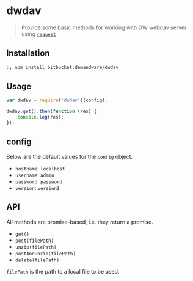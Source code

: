 # dwdav
> Provide some basic methods for working with DW webdav server using [`request`](https://www.npmjs.com/package/request)

## Installation

```sh
:; npm install bitbucket:demandware/dwdav
```

## Usage

```js
var dwdav = require('dwdav')(config);

dwdav.get().then(function (res) {
	console.log(res);
});
```

## config

Below are the default values for the `config` object.

- `hostname`: `localhost`
- `username`: `admin`
- `password`: `password`
- `version`: `version1`

## API

All methods are promise-based, i.e. they return a promise.

- `get()`
- `post(filePath)`
- `unzip(filePath)`
- `postAndUnzip(filePath)`
- `delete(filePath)`

`filePath` is the path to a local file to be used.
